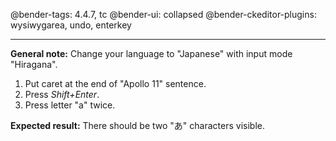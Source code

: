 @bender-tags: 4.4.7, tc
@bender-ui: collapsed
@bender-ckeditor-plugins: wysiwygarea, undo, enterkey

----

**General note:** Change your language to "Japanese" with input mode "Hiragana".

1. Put caret at the end of "Apollo 11" sentence.
2. Press *Shift+Enter*.
3. Press letter "a" twice.

**Expected result:** There should be two "あ" characters visible.
